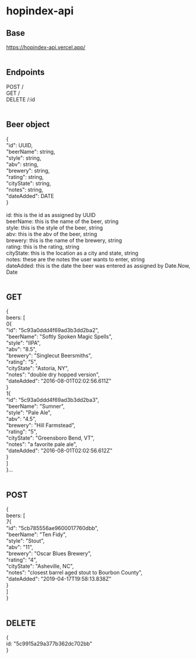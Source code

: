 # hopindex-api

## Base<br>
https://hopindex-api.vercel.app/<br>
<br>
## Endpoints<br>
POST /<br>
GET /<br>
DELETE /:id<br>
<br>
## Beer object<br>
{<br>
	"id": UUID,<br>
	"beerName": string,<br>
	"style": string,<br>
	"abv": string,<br>
	"brewery": string,<br>
	"rating": string,<br>
	"cityState": string,<br>
	"notes": string,<br>
	"dateAdded": DATE<br>
}<br>
<br>
id: this is the id as assigned by UUID<br>
beerName: this is the name of the beer, string<br>
style: this is the style of the beer, string<br>
abv: this is the abv of the beer, string<br>
brewery: this is the name of the brewery, string<br>
rating: this is the rating, string<br>
cityState: this is the location as a city and state, string<br>
notes: these are the notes the user wants to enter, string<br>
dateAdded: this is the date the beer was entered as assigned by Date.Now, Date<br>
<br>
## GET<br>
{<br>
	beers: [<br>
		0{<br>
		  "id": "5c93a0ddd4f69ad3b3dd2ba2",<br>
		  "beerName": "Softly Spoken Magic Spells",<br>
		  "style": "IIPA",<br>
		  "abv": "8.5",<br>
		  "brewery": "Singlecut Beersmiths",<br>
		  "rating": "5",<br>
		  "cityState": "Astoria, NY",<br>
		  "notes": "double dry hopped version",<br>
		  "dateAdded": "2016-08-01T02:02:56.611Z"<br>
		}<br>
		1{<br>
		  "id": "5c93a0ddd4f69ad3b3dd2ba3",<br>
		  "beerName": "Sumner",<br>
		  "style": "Pale Ale",<br>
		  "abv": "4.5",<br>
		  "brewery": "Hill Farmstead",<br>
		  "rating": "5",<br>
		  "cityState": "Greensboro Bend, VT",<br>
		  "notes": "a favorite pale ale",<br>
		  "dateAdded": "2016-08-01T02:02:56.612Z"<br>
		}<br>
	]<br>
}...<br>
<br>
## POST<br>
{<br>
	beers: [<br>
		7{<br>
		  "id": "5cb785556ae9600017760dbb",<br>
		  "beerName": "Ten Fidy",<br>
		  "style": "Stout",<br>
		  "abv": "11",<br>
		  "brewery": "Oscar Blues Brewery",<br>
		  "rating": "4",<br>
		  "cityState": "Asheville, NC",<br>
		  "notes": "closest barrel aged stout to Bourbon County",<br>
		  "dateAdded": "2019-04-17T19:58:13.838Z"<br>
		}<br>
	]<br>
}<br>
<br>
## DELETE<br>
{<br>
	id: "5c9915a29a377b362dc702bb"<br>
}
